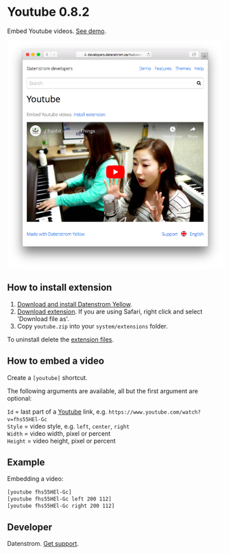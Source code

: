 Youtube 0.8.2
=============
Embed Youtube videos. [See demo](https://developers.datenstrom.se/features/youtube).

<p align="center"><img src="youtube-screenshot.png?raw=true" alt="Screenshot"></p>

## How to install extension

1. [Download and install Datenstrom Yellow](https://github.com/datenstrom/yellow/).
2. [Download extension](https://github.com/datenstrom/yellow-extensions/raw/master/zip/youtube.zip). If you are using Safari, right click and select 'Download file as'.
3. Copy `youtube.zip` into your `system/extensions` folder.

To uninstall delete the [extension files](extension.ini).

## How to embed a video

Create a `[youtube]` shortcut. 

The following arguments are available, all but the first argument are optional:
 
`Id` = last part of a [Youtube](https://www.youtube.com) link, e.g. `https://www.youtube.com/watch?v=fhs55HEl-Gc`  
`Style` = video style, e.g. `left`, `center`, `right`  
`Width` = video width, pixel or percent  
`Height` = video height, pixel or percent   
 
## Example

Embedding a video:

    [youtube fhs55HEl-Gc]
    [youtube fhs55HEl-Gc left 200 112]
    [youtube fhs55HEl-Gc right 200 112]

## Developer

Datenstrom. [Get support](https://developers.datenstrom.se/help/support).
